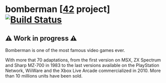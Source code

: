# bomberman [[42](https://www.42.fr/) project] [![Build Status](https://travis-ci.org/tnicolas42/bomberman.svg?branch=master)](https://travis-ci.org/tnicolas42/bomberman)
## ⚠️ Work in progress ⚠️
Bomberman is one of the most famous video games ever.

With more that 70 adaptations, from the first version on MSX, ZX Spectrum and Sharp MZ-700 in 1983 to the last versions available on the PlayStation Network, WiiWare and the Xbox Live Arcade commercialized in 2010. More than 10 millions units have been sold.